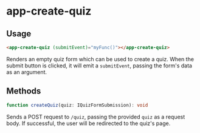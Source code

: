# app-create-quiz
## Usage
```html
<app-create-quiz (submitEvent)="myFunc()"></app-create-quiz>
```

Renders an empty quiz form which can be used to create a quiz. When the submit button is clicked, it will emit a ``submitEvent``, passing the form's data as an argument.

## Methods
```typescript
function createQuiz(quiz: IQuizFormSubmission): void
```
Sends a POST request to ``/quiz``, passing the provided ``quiz`` as a request body. If successful, the user will be redirected to the quiz's page.
